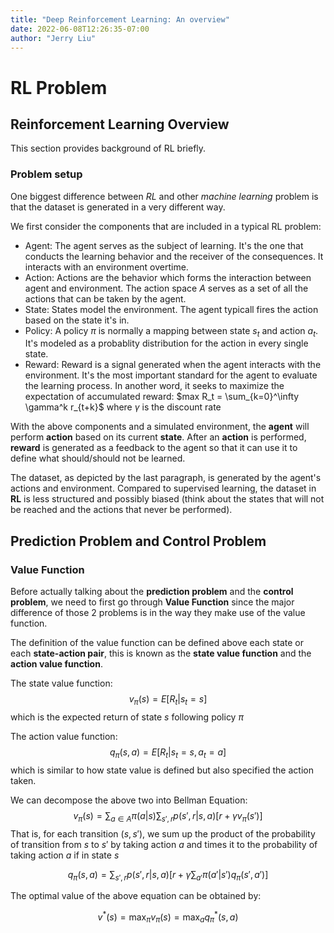 ```yaml
---
title: "Deep Reinforcement Learning: An overview"
date: 2022-06-08T12:26:35-07:00
author: "Jerry Liu"
---
```


# RL Problem

## Reinforcement Learning Overview

This section provides background of RL briefly. 

### Problem setup

One biggest difference between *RL* and other *machine learning* problem is that the dataset is generated in a very different way.

We first consider the components that are included in a typical RL problem:

- Agent: The agent serves as the subject of learning. It's the one that conducts the learning behavior and the receiver of the consequences. It interacts with an environment overtime.
- Action: Actions are the behavior which forms the interaction between agent and environment. The action space $A$ serves as a set of all the actions that can be taken by the agent.
- State: States model the environment. The agent typicall fires the action based on the state it's in. 
- Policy: A policy $\pi$ is normally a mapping between state $s_t$ and action $a_t$. It's modeled as a probablity distribution for the action in every single state.
- Reward: Reward is a signal generated when the agent interacts with the environment. It's the most important standard for the agent to evaluate the learning process. In another word, it seeks to maximize the expectation of accumulated reward: $max  R_t = \sum_{k=0}^\infty \gamma^k r_{t+k}$ where $\gamma$ is the discount rate

With the above components and a simulated environment, the **agent** will perform **action** based on its current **state**. After an **action** is performed, **reward** is generated as a feedback to the agent so that it can use it to define what should/should not be learned.

The dataset, as depicted by the last paragraph, is generated by the agent's actions and environment. Compared to supervised learning, the dataset in **RL** is less structured and possibly biased (think about the states that will not be reached and the actions that never be performed).

## Prediction Problem and Control Problem

### Value Function

Before actually talking about the **prediction problem** and the **control problem**, we need to first go through **Value Function** since the major difference of those 2 problems is in the way they make use of the value function.

The definition of the value function can be defined above each state or each **state-action pair**, this is known as the **state value function** and the **action value function**.

The state value function:
$$
v_\pi (s) = E[R_t | s_t=s]
$$
which is the expected return of state $s$ following policy $\pi$

The action value function:
$$
    q_\pi(s, a) = E[R_t|s_t=s, a_t=a]
$$
which is similar to how state value is defined but also specified the action taken.

We can decompose the above two into Bellman Equation:
$$
    v_\pi(s) = \sum_{a \in A}\pi(a|s)\sum_{s', r}p(s', r | s, a)[r + \gamma v_\pi(s')]
$$
That is, for each transition $(s, s')$, we sum up the product of the probability of transition from $s$ to $s'$ by taking action $a$ and times it to the probability of taking action $a$ if in state $s$

$$
    q_\pi(s, a) = \sum_{s', r} p(s', r | s, a)[r+\gamma \sum_{a'} \pi(a' | s')q_\pi(s', a')]
$$

The optimal value of the above equation can be obtained by:

$$
    v^*(s) = \max_\pi v_\pi(s) = \max_a q_{\pi}^*(s, a)
$$